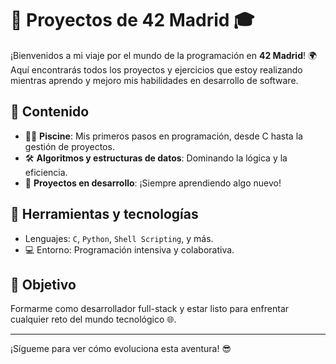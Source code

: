 # 🚀 Proyectos de 42 Madrid 🎓

¡Bienvenidos a mi viaje por el mundo de la programación en **42 Madrid**! 🌍 Aquí encontrarás todos los proyectos y ejercicios que estoy realizando mientras aprendo y mejoro mis habilidades en desarrollo de software.

## 📁 Contenido

- 🧑‍💻 **Piscine**: Mis primeros pasos en programación, desde C hasta la gestión de proyectos.
- 🛠 **Algoritmos y estructuras de datos**: Dominando la lógica y la eficiencia.
- 🚧 **Proyectos en desarrollo**: ¡Siempre aprendiendo algo nuevo!

## 🔧 Herramientas y tecnologías

- Lenguajes: `C`, `Python`, `Shell Scripting`, y más.
- 💻 Entorno: Programación intensiva y colaborativa.

## 🏅 Objetivo

Formarme como desarrollador full-stack y estar listo para enfrentar cualquier reto del mundo tecnológico 🌐.

---

¡Sígueme para ver cómo evoluciona esta aventura! 😎
